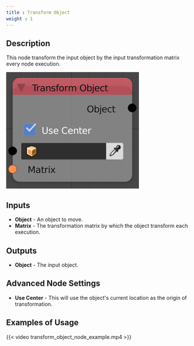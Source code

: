 ```yaml
---
title : Transform Object
weight : 1
---
```


## Description

This node transform the input object by the input transformation matrix
every node execution.

![image](transform_object_node.png)

## Inputs

  - **Object** - An object to move.
  - **Matrix** - The transformation matrix by which the object transform
    each execution.

## Outputs

  - **Object** - The input object.

## Advanced Node Settings

  - **Use Center** - This will use the object's current location as the
    origin of transformation.

## Examples of Usage

{{< video transform_object_node_example.mp4 >}}
